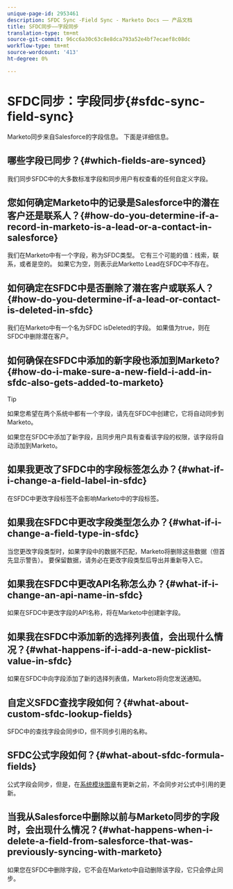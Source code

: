 ```yaml
---
unique-page-id: 2953461
description: SFDC Sync -Field Sync - Marketo Docs —— 产品文档
title: SFDC同步——字段同步
translation-type: tm+mt
source-git-commit: 96cc6a30c63c8e8dca793a52e4bf7ecaef8c08dc
workflow-type: tm+mt
source-wordcount: '413'
ht-degree: 0%

---
```



# SFDC同步：字段同步{#sfdc-sync-field-sync}

Marketo同步来自Salesforce的字段信息。 下面是详细信息。

## 哪些字段已同步？{#which-fields-are-synced}

我们同步SFDC中的大多数标准字段和同步用户有权查看的任何自定义字段。

## 您如何确定Marketo中的记录是Salesforce中的潜在客户还是联系人？{#how-do-you-determine-if-a-record-in-marketo-is-a-lead-or-a-contact-in-salesforce}

我们在Marketo中有一个字段，称为SFDC类型。 它有三个可能的值：线索，联系，或者是空的。 如果它为空，则表示此Marketto Lead在SFDC中不存在。

## 如何确定在SFDC中是否删除了潜在客户或联系人？{#how-do-you-determine-if-a-lead-or-contact-is-deleted-in-sfdc}

我们在Marketo中有一个名为SFDC isDeleted的字段。 如果值为true，则在SFDC中删除潜在客户。

## 如何确保在SFDC中添加的新字段也添加到Marketo?{#how-do-i-make-sure-a-new-field-i-add-in-sfdc-also-gets-added-to-marketo}

>[!TIP]
>
>如果您希望在两个系统中都有一个字段，请先在SFDC中创建它，它将自动同步到Marketo。

如果您在SFDC中添加了新字段，且同步用户具有查看该字段的权限，该字段将自动添加到Marketo。

## 如果我更改了SFDC中的字段标签怎么办？{#what-if-i-change-a-field-label-in-sfdc}

在SFDC中更改字段标签不会影响Marketo中的字段标签。

## 如果我在SFDC中更改字段类型怎么办？{#what-if-i-change-a-field-type-in-sfdc}

当您更改字段类型时，如果字段中的数据不匹配，Marketo将删除这些数据（但首先显示警告）。 要保留数据，请务必在更改字段类型后导出并重新导入它。

## 如果我在SFDC中更改API名称怎么办？{#what-if-i-change-an-api-name-in-sfdc}

如果在SFDC中更改字段的API名称，将在Marketo中创建新字段。

## 如果我在SFDC中添加新的选择列表值，会出现什么情况？{#what-happens-if-i-add-a-new-picklist-value-in-sfdc}

如果在SFDC中向字段添加了新的选择列表值，Marketo将向您发送通知。

## 自定义SFDC查找字段如何？{#what-about-custom-sfdc-lookup-fields}

SFDC中的查找字段会同步ID，但不同步引用的名称。

## SFDC公式字段如何？{#what-about-sfdc-formula-fields}

公式字段会同步，但是，在[系统模块图章](https://help.salesforce.com/apex/HTViewSolution?id=000193203&amp;language=en_US)有更新之前，不会同步对公式中引用的更新。

## 当我从Salesforce中删除以前与Marketo同步的字段时，会出现什么情况？{#what-happens-when-i-delete-a-field-from-salesforce-that-was-previously-syncing-with-marketo}

如果您在SFDC中删除字段，它不会在Marketo中自动删除该字段，它只会停止同步。
